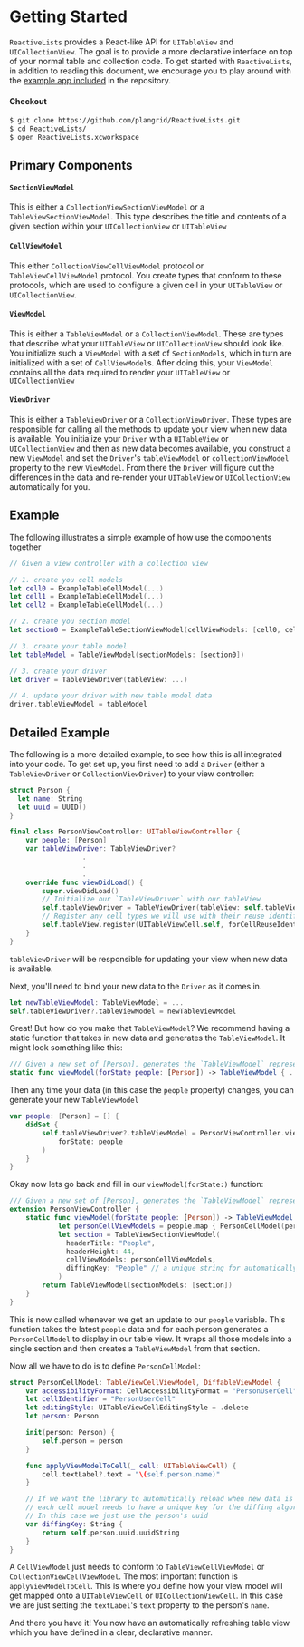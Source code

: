 # Getting Started

`ReactiveLists` provides a React-like API for `UITableView` and `UICollectionView`.  The goal is to provide a more
declarative interface on top of your normal table and collection code.  To get started with `ReactiveLists`, in addition to reading this document, we encourage you to play around with the [example app included](https://github.com/plangrid/ReactiveLists/tree/master/Example) in the repository.

#### Checkout

```bash
$ git clone https://github.com/plangrid/ReactiveLists.git
$ cd ReactiveLists/
$ open ReactiveLists.xcworkspace
```

## Primary Components

#### `SectionViewModel`

This is either a `CollectionViewSectionViewModel` or a `TableViewSectionViewModel`.  This type describes
the title and contents of a given section within your `UICollectionView` or `UITableView`

#### `CellViewModel`

This either `CollectionViewCellViewModel` protocol or `TableViewCellViewModel` protocol.  You create types that conform to these protocols, which are used to configure a given cell in your `UITableView` or `UICollectionView`.


#### `ViewModel`

This is either a `TableViewModel` or a `CollectionViewModel`. These are types that describe what your `UITableView` or `UICollectionView` should look like.  You initialize such a `ViewModel` with a set of `SectionModel`s, which
in turn are initialized with a set of `CellViewModel`s.  After doing this, your `ViewModel`
contains all the data required to render your `UITableView` or `UICollectionView`

#### `ViewDriver`

This is either a `TableViewDriver` or a `CollectionViewDriver`.  These types are responsible for calling all the methods to update your view when new data is available.  You initialize your `Driver` with a `UITableView` or `UICollectionView` and then
as new data becomes available, you construct a new `ViewModel` and set the `Driver`'s `tableViewModel` or `collectionViewModel` property to the new `ViewModel`.  From there the `Driver` will figure out the differences in the data and re-render your `UITableView` or `UICollectionView` automatically for you.

## Example

The following illustrates a simple example of how use the components together

````swift
// Given a view controller with a collection view

// 1. create you cell models
let cell0 = ExampleTableCellModel(...)
let cell1 = ExampleTableCellModel(...)
let cell2 = ExampleTableCellModel(...)

// 2. create you section model
let section0 = ExampleTableSectionViewModel(cellViewModels: [cell0, cell1, cell2])

// 3. create your table model
let tableModel = TableViewModel(sectionModels: [section0])

// 3. create your driver
let driver = TableViewDriver(tableView: ...)

// 4. update your driver with new table model data
driver.tableViewModel = tableModel
````


## Detailed Example

The following is a more detailed example, to see how this is all integrated into your
code.  To get set up, you first need to add a `Driver` (either a `TableViewDriver`
or `CollectionViewDriver`) to your view controller:

```swift
struct Person {
  let name: String
  let uuid = UUID()
}

final class PersonViewController: UITableViewController {
    var people: [Person]
    var tableViewDriver: TableViewDriver?
                  .
                  .
                  .
    override func viewDidLoad() {
        super.viewDidLoad()
        // Initialize our `TableViewDriver` with our tableView
        self.tableViewDriver = TableViewDriver(tableView: self.tableView)
        // Register any cell types we will use with their reuse identifiers
        self.tableView.register(UITableViewCell.self, forCellReuseIdentifier: "PersonUserCell")
    }
}
```

`tableViewDriver` will be responsible for updating your view when new data is available.

Next, you'll need to bind your new data to the `Driver` as it comes in.

```swift
let newTableViewModel: TableViewModel = ...
self.tableViewDriver?.tableViewModel = newTableViewModel
```

Great!  But how do you make that `TableViewModel`?  We recommend having a static function that
takes in new data and generates the `TableViewModel`.  It might look something like this:

```swift
/// Given a new set of [Person], generates the `TableViewModel` representing that new data
static func viewModel(forState people: [Person]) -> TableViewModel { ... }

```

Then any time your data (in this case the `people` property) changes, you can generate your new `TableViewModel`

```swift
var people: [Person] = [] {
    didSet {
        self.tableViewDriver?.tableViewModel = PersonViewController.viewModel(
            forState: people
        )
    }
}

```

Okay now lets go back and fill in our `viewModel(forState:)` function:

```swift
/// Given a new set of [Person], generates the `TableViewModel` representing that new data
extension PersonViewController {
    static func viewModel(forState people: [Person]) -> TableViewModel {
            let personCellViewModels = people.map { PersonCellModel(person: $0) }
            let section = TableViewSectionViewModel(
              headerTitle: "People",
              headerHeight: 44,
              cellViewModels: personCellViewModels,
              diffingKey: "People" // a unique string for automatically diffing
            )
        return TableViewModel(sectionModels: [section])
    }
}

```

This is now called whenever we get an update to our `people` variable.  This function takes the latest
`people` data and for each person generates a `PersonCellModel` to display in our table view.  It wraps
all those models into a single section and then creates a `TableViewModel` from that section.

Now all we have to do is to define `PersonCellModel`:

```swift
struct PersonCellModel: TableViewCellViewModel, DiffableViewModel {
    var accessibilityFormat: CellAccessibilityFormat = "PersonUserCell"
    let cellIdentifier = "PersonUserCell"
    let editingStyle: UITableViewCellEditingStyle = .delete
    let person: Person

    init(person: Person) {
        self.person = person
    }

    func applyViewModelToCell(_ cell: UITableViewCell) {
        cell.textLabel?.text = "\(self.person.name)"
    }

    // If we want the library to automatically reload when new data is available
    // each cell model needs to have a unique key for the diffing algorithm to work.
    // In this case we just use the person's uuid
    var diffingKey: String {
        return self.person.uuid.uuidString
    }
}
```

A `CellViewModel` just needs to conform to `TableViewCellViewModel` or `CollectionViewCellViewModel`.  The
most important function is `applyViewModelToCell`.  This is where you define how your view model will get
mapped onto a `UITableViewCell` or `UICollectionViewCell`.  In this case we are just setting the `textLabel`'s
`text` property to the person's `name`.

And there you have it!  You now have an automatically refreshing table view which you have defined in a clear,
declarative manner.
